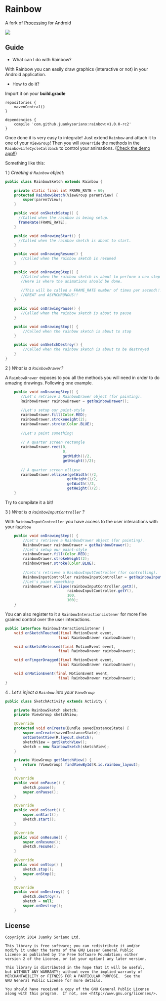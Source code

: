 Rainbow
=======

A fork of [Processing][1] for Android 

![](http://s8.postimg.org/a0o3aew39/rainbow_307622_640.png)


Guide
------------

* What can I do with Rainbow? 

With Rainbow you can easily draw graphics (interactive or not) in your Android application.

* How to do it?

Import it on your **build.gradle**
```
repositories {
    mavenCentral()
}

dependencies {
    compile 'com.github.juankysoriano:rainbow:v1.0.0-rc2'
}
```

Once done it is very easy to integrate! Just extend `Rainbow` and attach it to one of your `ViewGroup`! Then you will `@Override` the methods in the `RainbowLifeCycleCallback` to control your animations. ([Check the demo app!!][2])

Something like this:

1 ) _Creating a `Rainbow` object_:

```java
public class RainbowSketch extends Rainbow {

    private static final int FRAME_RATE = 60;
    protected RainbowSketch(ViewGroup parentView) {
        super(parentView);
    }

    public void onSketchSetup() {
      //Called when the rainbow is being setup.
      frameRate(FRAME_RATE);
    }

    public void onDrawingStart() {
      //Called when the rainbow sketch is about to start.
    }

    public void onDrawingResume() {
       //Called when the rainbow sketch is resumed
    }

    public void onDrawingStep() {
       //Called when the rainbow sketch is about to perform a new step
       //Here is where the animations should be done.
       
       //This will be called a FRAME_RATE number of times per second!!! 
       //GREAT and ASYNCHRONOUS!!
    }

    public void onDrawingPause() {
       //Called when the rainbow sketch is about to pause
    }

    public void onDrawingStop() {
        //Called when the rainbow sketch is about to stop
    }

    public void onSketchDestroy() {
        //Called when the rainbow sketch is about to be destroyed
    }
}
```

2 ) _What is a `RainbowDrawer`?_ 

A `RainbowDrawer` exposes to you all the methods you will need in order to do amazing drawings. Following one example.

```java
    public void onDrawingStep() {
       //Let's retrieve a RainbowDrawer object (for painting).
       RainbowDrawer rainbowDrawer = getRainbowDrawer();
        
       //Let's setup our paint-style
       rainbowDrawer.fill(Color.RED);
       rainbowDrawer.strokeWeight(2);
       rainbowDrawer.stroke(Color.BLUE);
       
       //Let's paint something!
       
       // A quarter screen rectangle
       rainbowDrawer.rect(0, 
                          0, 
                          getWidth()/2, 
                          getHeight()/2); 
       
       // A quarter screen ellipse
       rainbowDrawer.ellipse(getWidth()/2, 
                            getHeight()/2, 
                            getWidth()/2, 
                            getHeight()/2);  
    }
```

Try to compilate it a bit! 

3 ) _What is a `RainbowInputController` ?_

With `RainbowInputController` you have access to the user interactions with your `Rainbow`

```java
    public void onDrawingStep() {
        //Let's retrieve a RainbowDrawer object (for painting).
        RainbowDrawer rainbowDrawer = getRainbowDrawer();
        //Let's setup our paint-style
        rainbowDrawer.fill(Color.RED);
        rainbowDrawer.strokeWeight(2);
        rainbowDrawer.stroke(Color.BLUE);
       
        //Lets's retrieve a RainbowInputController (for controlling). 
        RainbowInputController rainbowInputController = getRainbowInputController();
        //Let's paint something
        rainbowDrawer.ellipse(rainbowInputController.getX(), 
                            rainbowInputController.getY(), 
                            100, 
       	                    100);
    }
```

You can also register to it a `RainbowInteractionListener` for more fine grained control over the user interactions.

```java
public interface RainbowInteractionListener {
    void onSketchTouched(final MotionEvent event, 
                        final RainbowDrawer rainbowDrawer);

    void onSketchReleased(final MotionEvent event, 
                        final RainbowDrawer rainbowDrawer);

    void onFingerDragged(final MotionEvent event, 
                        final RainbowDrawer rainbowDrawer);

    void onMotionEvent(final MotionEvent event, 
                        final RainbowDrawer rainbowDrawer);
}
```

4 . _Let's inject a `Rainbow` into your `ViewGroup`_

```java
public class SketchActivity extends Activity {

    private RainbowSketch sketch;
    private ViewGroup sketchView;

    @Override
    protected void onCreate(Bundle savedInstanceState) {
        super.onCreate(savedInstanceState);
        setContentView(R.layout.sketch);
        sketchView = getSketchView();
        sketch = new RainbowSketch(sketchView);
    }

    private ViewGroup getSketchView() {
        return (ViewGroup) findViewById(R.id.rainbow_layout);
    }

    @Override
    public void onPause() {
        sketch.pause();
        super.onPause();
    }

    @Override
    public void onStart() {
        super.onStart();
        sketch.start();
    }

    @Override
    public void onResume() {
        super.onResume();
        sketch.resume();
    }

    @Override
    public void onStop() {
        sketch.stop();
        super.onStop();
    }

    @Override
    public void onDestroy() {
        sketch.destroy();
        sketch = null;
        super.onDestroy();
    }
```



License
--------

    Copyright 2014 Juanky Soriano Ltd.

    This library is free software; you can redistribute it and/or
    modify it under the terms of the GNU Lesser General Public
    License as published by the Free Software Foundation; either
    version 2 of the License, or (at your option) any later version.

    This library is distributed in the hope that it will be useful,
    but WITHOUT ANY WARRANTY; without even the implied warranty of
    MERCHANTABILITY or FITNESS FOR A PARTICULAR PURPOSE.  See the
    GNU General Public License for more details.

    You should have received a copy of the GNU General Public License
    along with this program.  If not, see <http://www.gnu.org/licenses/>.

[1]:https://github.com/processing
[2]:https://github.com/juankysoriano/rainbow/
